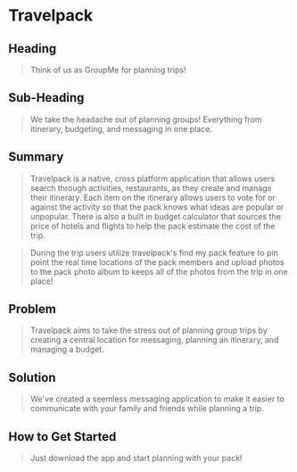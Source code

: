 # Travelpack #

## Heading ##
  > Think of us as GroupMe for planning trips!

## Sub-Heading ##
  > We take the headache out of planning groups! Everything from itinerary, budgeting, and messaging in one place. 

## Summary ##
  > Travelpack is a native, cross platform application that allows users search through activities, restaurants, as they create and manage their itinerary. Each item on the itinerary allows users to vote for or against the activity so that the pack knows what ideas are popular or unpopular. There is also a built in budget calculator that sources the price of hotels and flights to help the pack estimate the cost of the trip.

> During the trip users utilize travelpack's find my pack feature to pin point the real time locations of the pack members and upload photos to the pack photo album to keeps all of the photos from the trip in one place!

## Problem ##
  > Travelpack aims to take the stress out of planning group trips by creating a central location for messaging, planning an itinerary, and managing a budget. 

## Solution ##
  > We've created a seemless messaging application to make it easier to communicate with your family and friends while planning a trip.

## How to Get Started ##
  > Just download the app and start planning with your pack!
